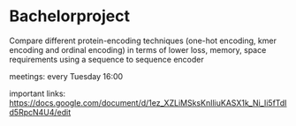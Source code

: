 # Bachelorproject
Compare different protein-encoding techniques (one-hot encoding, kmer encoding and ordinal encoding) in terms of lower loss, memory, space requirements using a sequence to sequence encoder

meetings: every Tuesday 16:00

important links: https://docs.google.com/document/d/1ez_XZLiMSksKnIliuKASX1k_Ni_Ii5fTdId5RpcN4U4/edit
